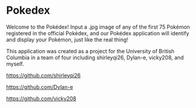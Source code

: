# Pokedex

Welcome to the Pokédex! Input a .jpg image of any of the first 75 Pokémon registered in the official Pokédex, and our Pokédex application will identify and
display your Pokémon, just like the real thing!







This application was created as a project for the University of British Columbia in a team of four including shirleyqi26, Dylan-e, vicky208, and myself.

https://github.com/shirleyqi26

https://github.com/Dylan-e

https://github.com/vicky208
